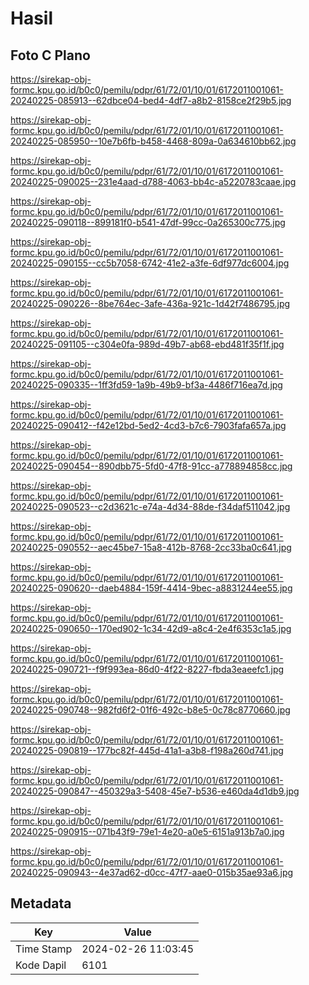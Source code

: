 # Hasil

## Foto C Plano

https://sirekap-obj-formc.kpu.go.id/b0c0/pemilu/pdpr/61/72/01/10/01/6172011001061-20240225-085913--62dbce04-bed4-4df7-a8b2-8158ce2f29b5.jpg

https://sirekap-obj-formc.kpu.go.id/b0c0/pemilu/pdpr/61/72/01/10/01/6172011001061-20240225-085950--10e7b6fb-b458-4468-809a-0a634610bb62.jpg

https://sirekap-obj-formc.kpu.go.id/b0c0/pemilu/pdpr/61/72/01/10/01/6172011001061-20240225-090025--231e4aad-d788-4063-bb4c-a5220783caae.jpg

https://sirekap-obj-formc.kpu.go.id/b0c0/pemilu/pdpr/61/72/01/10/01/6172011001061-20240225-090118--899181f0-b541-47df-99cc-0a265300c775.jpg

https://sirekap-obj-formc.kpu.go.id/b0c0/pemilu/pdpr/61/72/01/10/01/6172011001061-20240225-090155--cc5b7058-6742-41e2-a3fe-6df977dc6004.jpg

https://sirekap-obj-formc.kpu.go.id/b0c0/pemilu/pdpr/61/72/01/10/01/6172011001061-20240225-090226--8be764ec-3afe-436a-921c-1d42f7486795.jpg

https://sirekap-obj-formc.kpu.go.id/b0c0/pemilu/pdpr/61/72/01/10/01/6172011001061-20240225-091105--c304e0fa-989d-49b7-ab68-ebd481f35f1f.jpg

https://sirekap-obj-formc.kpu.go.id/b0c0/pemilu/pdpr/61/72/01/10/01/6172011001061-20240225-090335--1ff3fd59-1a9b-49b9-bf3a-4486f716ea7d.jpg

https://sirekap-obj-formc.kpu.go.id/b0c0/pemilu/pdpr/61/72/01/10/01/6172011001061-20240225-090412--f42e12bd-5ed2-4cd3-b7c6-7903fafa657a.jpg

https://sirekap-obj-formc.kpu.go.id/b0c0/pemilu/pdpr/61/72/01/10/01/6172011001061-20240225-090454--890dbb75-5fd0-47f8-91cc-a778894858cc.jpg

https://sirekap-obj-formc.kpu.go.id/b0c0/pemilu/pdpr/61/72/01/10/01/6172011001061-20240225-090523--c2d3621c-e74a-4d34-88de-f34daf511042.jpg

https://sirekap-obj-formc.kpu.go.id/b0c0/pemilu/pdpr/61/72/01/10/01/6172011001061-20240225-090552--aec45be7-15a8-412b-8768-2cc33ba0c641.jpg

https://sirekap-obj-formc.kpu.go.id/b0c0/pemilu/pdpr/61/72/01/10/01/6172011001061-20240225-090620--daeb4884-159f-4414-9bec-a8831244ee55.jpg

https://sirekap-obj-formc.kpu.go.id/b0c0/pemilu/pdpr/61/72/01/10/01/6172011001061-20240225-090650--170ed902-1c34-42d9-a8c4-2e4f6353c1a5.jpg

https://sirekap-obj-formc.kpu.go.id/b0c0/pemilu/pdpr/61/72/01/10/01/6172011001061-20240225-090721--f9f993ea-86d0-4f22-8227-fbda3eaeefc1.jpg

https://sirekap-obj-formc.kpu.go.id/b0c0/pemilu/pdpr/61/72/01/10/01/6172011001061-20240225-090748--982fd6f2-01f6-492c-b8e5-0c78c8770660.jpg

https://sirekap-obj-formc.kpu.go.id/b0c0/pemilu/pdpr/61/72/01/10/01/6172011001061-20240225-090819--177bc82f-445d-41a1-a3b8-f198a260d741.jpg

https://sirekap-obj-formc.kpu.go.id/b0c0/pemilu/pdpr/61/72/01/10/01/6172011001061-20240225-090847--450329a3-5408-45e7-b536-e460da4d1db9.jpg

https://sirekap-obj-formc.kpu.go.id/b0c0/pemilu/pdpr/61/72/01/10/01/6172011001061-20240225-090915--071b43f9-79e1-4e20-a0e5-6151a913b7a0.jpg

https://sirekap-obj-formc.kpu.go.id/b0c0/pemilu/pdpr/61/72/01/10/01/6172011001061-20240225-090943--4e37ad62-d0cc-47f7-aae0-015b35ae93a6.jpg


## Metadata

| Key        | Value               |
| ---------- | ------------------- |
| Time Stamp | 2024-02-26 11:03:45 |
| Kode Dapil | 6101                |



